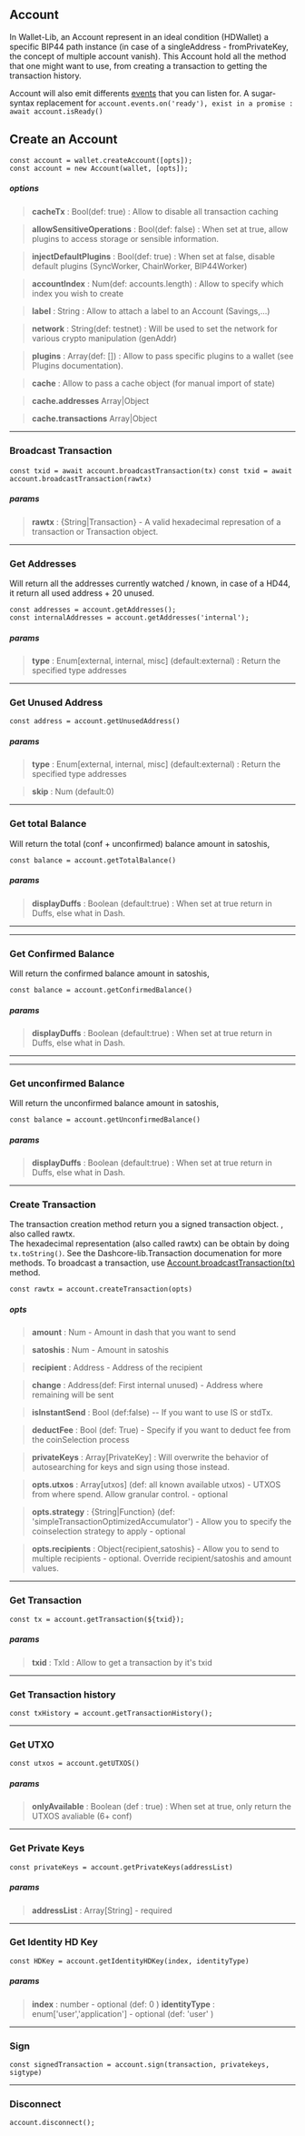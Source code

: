 ## Account

In Wallet-Lib, an Account represent in an ideal condition (HDWallet) a specific BIP44 path instance (in case of a singleAddress - fromPrivateKey, the concept of multiple account vanish).
This Account hold all the method that one might want to use, from creating a transaction to getting the transaction history. 

Account will also emit differents [events](#Events) that you can listen for.
A sugar-syntax replacement for `account.events.on('ready'), exist in a promise : await account.isReady()`

## Create an Account

```
const account = wallet.createAccount([opts]);
const account = new Account(wallet, [opts]);
```

##### options

> **cacheTx** : Bool(def: true) : Allow to disable all transaction caching

> **allowSensitiveOperations** : Bool(def: false) : When set at true, allow plugins to access storage or sensible information. 

> **injectDefaultPlugins** : Bool(def: true) : When set at false, disable default plugins (SyncWorker, ChainWorker, BIP44Worker)

> **accountIndex** : Num(def: accounts.length) : Allow to specify which index you wish to create

> **label** : String : Allow to attach a label to an Account (Savings,...)

> **network** : String(def: testnet) : Will be used to set the network for various crypto manipulation (genAddr)

> **plugins** : Array(def: []) : Allow to pass specific plugins to a wallet (see Plugins documentation).

> **cache** : Allow to pass a cache object (for manual import of state)

> **cache.addresses** Array|Object 

> **cache.transactions** Array|Object 

---
### Broadcast Transaction

`const txid = await account.broadcastTransaction(tx)`
`const txid = await account.broadcastTransaction(rawtx)`

##### params

> **rawtx** : {String|Transaction} - A valid hexadecimal represation of a transaction or Transaction object.


---

### Get Addresses

Will return all the addresses currently watched / known, in case of a HD44, it return all used address + 20 unused.

```
const addresses = account.getAddresses();
const internalAddresses = account.getAddresses('internal');
```
##### params

> **type** : Enum[external, internal, misc] (default:external) :  Return the specified type addresses

---

### Get Unused Address

`const address = account.getUnusedAddress()`

##### params

> **type** : Enum[external, internal, misc] (default:external) :  Return the specified type addresses

> **skip** : Num (default:0)

---

### Get total Balance

Will return the total (conf + unconfirmed) balance amount in satoshis,

`const balance = account.getTotalBalance()`

##### params

> **displayDuffs** : Boolean (default:true) : When set at true return in Duffs, else what in Dash.

---

---

### Get Confirmed Balance

Will return the confirmed balance amount in satoshis,

`const balance = account.getConfirmedBalance()`

##### params

> **displayDuffs** : Boolean (default:true) : When set at true return in Duffs, else what in Dash.

---

---

### Get unconfirmed Balance

Will return the unconfirmed balance amount in satoshis,

`const balance = account.getUnconfirmedBalance()`

##### params

> **displayDuffs** : Boolean (default:true) : When set at true return in Duffs, else what in Dash.

---


### Create Transaction

The transaction creation method return you a signed transaction object. , also called rawtx.   
The hexadecimal representation (also called rawtx) can be obtain by doing `tx.toString()`. 
See the Dashcore-lib.Transaction documenation for more methods. 
To broadcast a transaction, use [Account.broadcastTransaction(tx)](#broadcast-transaction) method.


`const rawtx = account.createTransaction(opts)`

##### opts

> **amount** : Num - Amount in dash that you want to send

> **satoshis** : Num - Amount in satoshis

> **recipient** : Address - Address of the recipient

> **change** : Address(def: First internal unused) - Address where remaining will be sent

> **isInstantSend** : Bool (def:false) -- If you want to use IS or stdTx.

> **deductFee** : Bool (def: True) - Specify if you want to deduct fee from the coinSelection process

> **privateKeys** : Array[PrivateKey] : Will overwrite the behavior of autosearching for keys and sign using those instead.

> **opts.utxos** : Array[utxos] (def: all known available utxos) - UTXOS from where spend. Allow granular control. - optional

> **opts.strategy** : {String|Function} (def: 'simpleTransactionOptimizedAccumulator') - Allow you to specify the coinselection strategy to apply - optional

> **opts.recipients** : Object{recipient,satoshis} - Allow you to send to multiple recipients - optional. Override recipient/satoshis and amount values.

---


### Get Transaction

```
const tx = account.getTransaction(${txid});
```

##### params

> **txid** : TxId : Allow to get a transaction by it's txid

---

### Get Transaction history

```
const txHistory = account.getTransactionHistory();
```

---

### Get UTXO

`const utxos = account.getUTXOS()`

##### params

> **onlyAvailable** : Boolean (def : true) : When set at true, only return the UTXOS avaliable (6+ conf)

---

### Get Private Keys

`const privateKeys = account.getPrivateKeys(addressList)`

##### params

> **addressList** : Array[String] - required

---
### Get Identity HD Key

`const HDKey = account.getIdentityHDKey(index, identityType)`

##### params

> **index** : number - optional (def: 0 )
> **identityType** : enum['user','application'] - optional (def: 'user' )

---

### Sign

`const signedTransaction = account.sign(transaction, privatekeys, sigtype)`

---

### Disconnect

```
account.disconnect();
```
